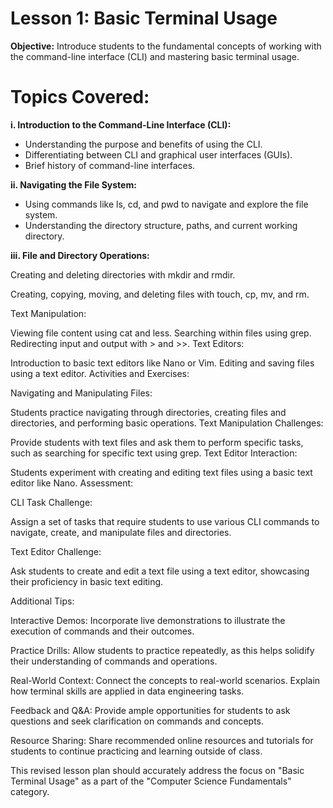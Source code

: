 # Lesson 1: Basic Terminal Usage

<b>Objective:</b> Introduce students to the fundamental concepts of working with the command-line interface (CLI) and mastering basic terminal usage.

# Topics Covered:

<b>i. Introduction to the Command-Line Interface (CLI):</b></p>

* Understanding the purpose and benefits of using the CLI.
* Differentiating between CLI and graphical user interfaces (GUIs).
* Brief history of command-line interfaces.

<b>ii. Navigating the File System:</b></p>

- Using commands like ls, cd, and pwd to navigate and explore the file system.
- Understanding the directory structure, paths, and current working directory.
  
<b>iii. File and Directory Operations:</b></p>

Creating and deleting directories with mkdir and rmdir.</p>
Creating, copying, moving, and deleting files with touch, cp, mv, and rm.</p>

Text Manipulation:</b></p>

Viewing file content using cat and less.
Searching within files using grep.
Redirecting input and output with > and >>.
Text Editors:</b></p>

Introduction to basic text editors like Nano or Vim.
Editing and saving files using a text editor.
Activities and Exercises:

Navigating and Manipulating Files:

Students practice navigating through directories, creating files and directories, and performing basic operations.
Text Manipulation Challenges:

Provide students with text files and ask them to perform specific tasks, such as searching for specific text using grep.
Text Editor Interaction:</b></p>

Students experiment with creating and editing text files using a basic text editor like Nano.
Assessment:</b></p>

CLI Task Challenge:</b></p>

Assign a set of tasks that require students to use various CLI commands to navigate, create, and manipulate files and directories.

Text Editor Challenge:</b></p>

Ask students to create and edit a text file using a text editor, showcasing their proficiency in basic text editing.

Additional Tips:</b></p>

Interactive Demos: Incorporate live demonstrations to illustrate the execution of commands and their outcomes.

Practice Drills: Allow students to practice repeatedly, as this helps solidify their understanding of commands and operations.

Real-World Context: Connect the concepts to real-world scenarios. Explain how terminal skills are applied in data engineering tasks.

Feedback and Q&A: Provide ample opportunities for students to ask questions and seek clarification on commands and concepts.

Resource Sharing: Share recommended online resources and tutorials for students to continue practicing and learning outside of class.

This revised lesson plan should accurately address the focus on "Basic Terminal Usage" as a part of the "Computer Science Fundamentals" category.
